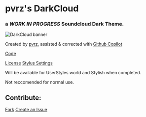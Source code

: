 # pvrz's DarkCloud
### a _WORK IN PROGRESS_ Soundcloud Dark Theme.
![DarkCloud banner](https://i.imgur.com/71RBhXy.png)

Created by [pvrz](https://github.com/pvrzz), assisted & corrected with [Github Copilot](https://github.com/features/copilot)

[Code](https://github.com/pvrzz/darkCloud/blob/main/darkCloud.css)



[License](https://github.com/pvrzz/darkCloud/blob/main/LICENSE)
[Stylus Settings](https://github.com/pvrzz/darkCloud/blob/main/settings.txt)

Will be available for UserStyles.world and Stylish when completed.

Not reccomended for normal use.

## Contribute:
[Fork](https://github.com/pvrzz/darkCloud/fork)
[Create an Issue](https://github.com/pvrzz/darkCloud/issues)
